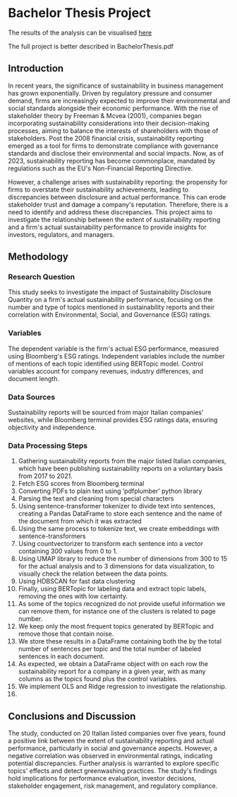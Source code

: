 # Bachelor Thesis Project 

The results of the analysis can be visualised [here](https://dizzypanda1-bachelorthesis-datadisplay-uuo8sl.streamlit.app/)

The full project is better described in BachelorThesis.pdf

## Introduction
In recent years, the significance of sustainability in business management has grown exponentially. Driven by regulatory pressure and consumer demand, firms are increasingly expected to improve their environmental and social standards alongside their economic performance. With the rise of stakeholder theory by Freeman & Mcvea (2001), companies began incorporating sustainability considerations into their decision-making processes, aiming to balance the interests of shareholders with those of stakeholders. Post the 2008 financial crisis, sustainability reporting emerged as a tool for firms to demonstrate compliance with governance standards and disclose their environmental and social impacts. Now, as of 2023, sustainability reporting has become commonplace, mandated by regulations such as the EU's Non-Financial Reporting Directive.

However, a challenge arises with sustainability reporting: the propensity for firms to overstate their sustainability achievements, leading to discrepancies between disclosure and actual performance. This can erode stakeholder trust and damage a company's reputation. Therefore, there is a need to identify and address these discrepancies. This project aims to investigate the relationship between the extent of sustainability reporting and a firm's actual sustainability performance to provide insights for investors, regulators, and managers.

## Methodology
### Research Question
This study seeks to investigate the impact of Sustainability Disclosure Quantity on a firm's actual sustainability performance, focusing on the number and type of topics mentioned in sustainability reports and their correlation with Environmental, Social, and Governance (ESG) ratings.

### Variables
The dependent variable is the firm's actual ESG performance, measured using Bloomberg's ESG ratings. Independent variables include the number of mentions of each topic identified using BERTopic model. Control variables account for company revenues, industry differences, and document length.

### Data Sources
Sustainability reports will be sourced from major Italian companies' websites, while Bloomberg terminal provides ESG ratings data, ensuring objectivity and independence.

### Data Processing Steps
1. Gathering sustainability reports from the major listed Italian companies, which have been publishing sustainability reports on a voluntary basis from 2017 to 2021.
2. Fetch ESG scores from Bloomberg terminal
3. Converting PDFs to plain text using ‘pdfplumber’ python library
4. Parsing the text and cleaning from special characters
5. Using sentence-transformer tokenizer to divide text into sentences, creating a Pandas DataFrame to store each sentence and the name of the document from which it was extracted
6. Using the same process to tokenize text, we create embeddings with sentence-transformers
7. Using countvectorizer to transform each sentence into a vector containing 300 values from 0 to 1.
8. Using UMAP library to reduce the number of dimensions from 300 to 15 for the actual analysis and to 3 dimensions for data visualization, to visually check the relation between the data points.
9. Using HDBSCAN for fast data clustering
10. Finally, using BERTopic for labeling data and extract topic labels, removing the ones with low certainty.
11. As some of the topics recognized do not provide useful information we can remove them, for instance one of the clusters is related to page number.
12. We keep only the most frequent topics generated by BERTopic and remove those that contain noise.
13. We store these results in a DataFrame containing both the by the total number of sentences per topic and the total number of labeled sentences in each document.
14. As expected, we obtain a DataFrame object with on each row the sustainability report for a company in a given year, with as many columns as the topics found plus the control variables.
15. We implement OLS and Ridge regression to investigate the relationship.
16. 
## Conclusions and Discussion
The study, conducted on 20 Italian listed companies over five years, found a positive link between the extent of sustainability reporting and actual performance, particularly in social and governance aspects. However, a negative correlation was observed in environmental ratings, indicating potential discrepancies. Further analysis is warranted to explore specific topics' effects and detect greenwashing practices. The study's findings hold implications for performance evaluation, investor decisions, stakeholder engagement, risk management, and regulatory compliance.

